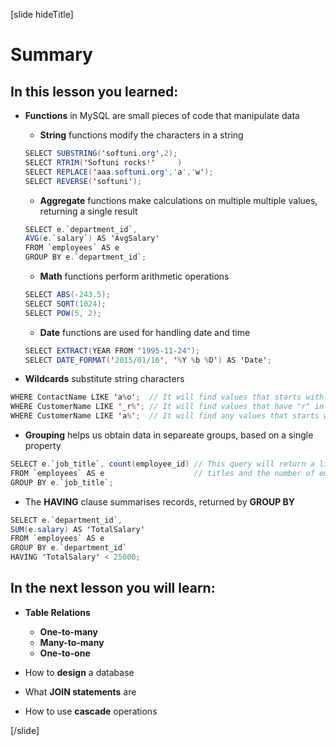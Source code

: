 [slide hideTitle]

# Summary

## In this lesson you learned:

- **Functions** in MySQL are small pieces of code that manipulate data
  
    * **String** functions modify the characters in a string
    ``` java
    SELECT SUBSTRING('softuni.org',2);
    SELECT RTRIM('Softuni rocks!'     )
    SELECT REPLACE('aaa.softuni.org','a','w');
    SELECT REVERSE('softuni');
    ```

    * **Aggregate** functions make calculations on multiple multiple values, returning a single result
    ``` java
    SELECT e.`department_id`, 
    AVG(e.`salary`) AS 'AvgSalary'
    FROM `employees` AS e
    GROUP BY e.`department_id`;
    ```

    * **Math** functions perform arithmetic operations
    ``` java
    SELECT ABS(-243.5);
    SELECT SQRT(1024);
    SELECT POW(5, 2);
    ```

    * **Date** functions are used for handling date and time
    ```java
    SELECT EXTRACT(YEAR FROM "1995-11-24");
    SELECT DATE_FORMAT('2015/01/16', '%Y %b %D') AS 'Date';
    ```

- **Wildcards** substitute string characters
```java
WHERE ContactName LIKE 'a%o';  // It will find values that starts with "a" and ends with "o".
WHERE CustomerName LIKE '_r%'; // It will find values that have "r" in second position.
WHERE CustomerName LIKE 'a%';  // It will find any values that starts with "a" (Customer name in our case).
```

- **Grouping** helps us obtain data in separeate groups, based on a single property
``` java
SELECT e.`job_title`, count(employee_id) // This query will return a list of position 
FROM `employees` AS e                    // titles and the number of employees assigned to each one of them.
GROUP BY e.`job_title`;
```

- The **HAVING** clause summarises records, returned by **GROUP BY**
``` java
SELECT e.`department_id`,
SUM(e.salary) AS 'TotalSalary'
FROM `employees` AS e
GROUP BY e.`department_id`
HAVING 'TotalSalary' < 25000;
```

## In the next lesson you will learn:

- **Table Relations**
    * **One-to-many** 
    * **Many-to-many**
    * **One-to-one**
  
- How to **design** a database
- What **JOIN statements** are
- How to use **cascade** operations
  
[/slide]
